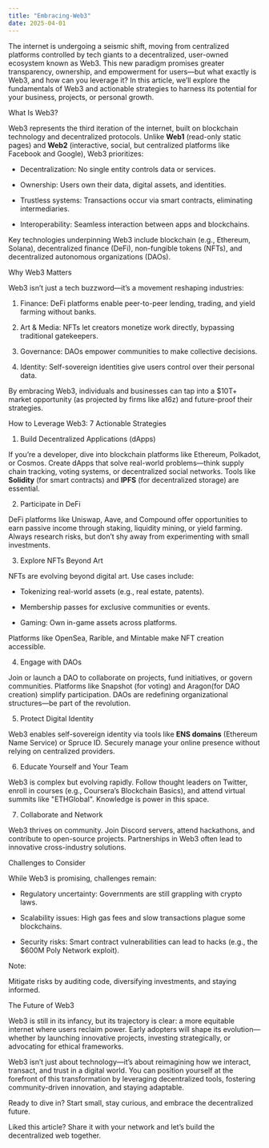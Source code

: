 ```yaml
---
title: "Embracing-Web3"
date: 2025-04-01
---
```


The internet is undergoing a seismic shift, moving from centralized platforms controlled by tech giants to a decentralized, user-owned ecosystem known as Web3. This new paradigm promises greater transparency, ownership, and empowerment for users—but what exactly is Web3, and how can you leverage it? In this article, we’ll explore the fundamentals of Web3 and actionable strategies to harness its potential for your business, projects, or personal growth.

What Is Web3?

Web3 represents the third iteration of the internet, built on blockchain technology and decentralized protocols. Unlike **Web1** (read-only static pages) and **Web2** (interactive, social, but centralized platforms like Facebook and Google), Web3 prioritizes:  

- Decentralization: No single entity controls data or services.  

- Ownership: Users own their data, digital assets, and identities.  

- Trustless systems: Transactions occur via smart contracts, eliminating intermediaries.  

- Interoperability: Seamless interaction between apps and blockchains.  

Key technologies underpinning Web3 include blockchain (e.g., Ethereum, Solana), decentralized finance (DeFi), non-fungible tokens (NFTs), and decentralized autonomous organizations (DAOs).

Why Web3 Matters

Web3 isn’t just a tech buzzword—it’s a movement reshaping industries:  

1. Finance: DeFi platforms enable peer-to-peer lending, trading, and yield farming without banks.  

2. Art & Media: NFTs let creators monetize work directly, bypassing traditional gatekeepers.  

3. Governance: DAOs empower communities to make collective decisions.  

4. Identity: Self-sovereign identities give users control over their personal data.  

By embracing Web3, individuals and businesses can tap into a $10T+ market opportunity (as projected by firms like a16z) and future-proof their strategies.

How to Leverage Web3: 7 Actionable Strategies

1. Build Decentralized Applications (dApps)

If you’re a developer, dive into blockchain platforms like Ethereum, Polkadot, or Cosmos. Create dApps that solve real-world problems—think supply chain tracking, voting systems, or decentralized social networks. Tools like **Solidity** (for smart contracts) and **IPFS** (for decentralized storage) are essential.  

2. Participate in DeFi

DeFi platforms like Uniswap, Aave, and Compound offer opportunities to earn passive income through staking, liquidity mining, or yield farming. Always research risks, but don’t shy away from experimenting with small investments.  

3. Explore NFTs Beyond Art

NFTs are evolving beyond digital art. Use cases include:  

- Tokenizing real-world assets (e.g., real estate, patents).  

- Membership passes for exclusive communities or events.  

- Gaming: Own in-game assets across platforms.  

Platforms like OpenSea, Rarible, and Mintable make NFT creation accessible.  

4. Engage with DAOs 

Join or launch a DAO to collaborate on projects, fund initiatives, or govern communities. Platforms like Snapshot (for voting) and Aragon(for DAO creation) simplify participation. DAOs are redefining organizational structures—be part of the revolution.  

5. Protect Digital Identity

Web3 enables self-sovereign identity via tools like **ENS domains** (Ethereum Name Service) or Spruce ID. Securely manage your online presence without relying on centralized providers.  

6. Educate Yourself and Your Team

Web3 is complex but evolving rapidly. Follow thought leaders on Twitter, enroll in courses (e.g., Coursera’s Blockchain Basics), and attend virtual summits like "ETHGlobal". Knowledge is power in this space.  

7. Collaborate and Network  

Web3 thrives on community. Join Discord servers, attend hackathons, and contribute to open-source projects. Partnerships in Web3 often lead to innovative cross-industry solutions.  

Challenges to Consider

While Web3 is promising, challenges remain:  

- Regulatory uncertainty: Governments are still grappling with crypto laws.  

- Scalability issues: High gas fees and slow transactions plague some blockchains.  

- Security risks: Smart contract vulnerabilities can lead to hacks (e.g., the $600M Poly Network exploit).  

Note:

Mitigate risks by auditing code, diversifying investments, and staying informed.  

The Future of Web3

Web3 is still in its infancy, but its trajectory is clear: a more equitable internet where users reclaim power. Early adopters will shape its evolution—whether by launching innovative projects, investing strategically, or advocating for ethical frameworks.  

Web3 isn’t just about technology—it’s about reimagining how we interact, transact, and trust in a digital world. You can position yourself at the forefront of this transformation by leveraging decentralized tools, fostering community-driven innovation, and staying adaptable.  

Ready to dive in? Start small, stay curious, and embrace the decentralized future.  

Liked this article? Share it with your network and let’s build the decentralized web together. 
